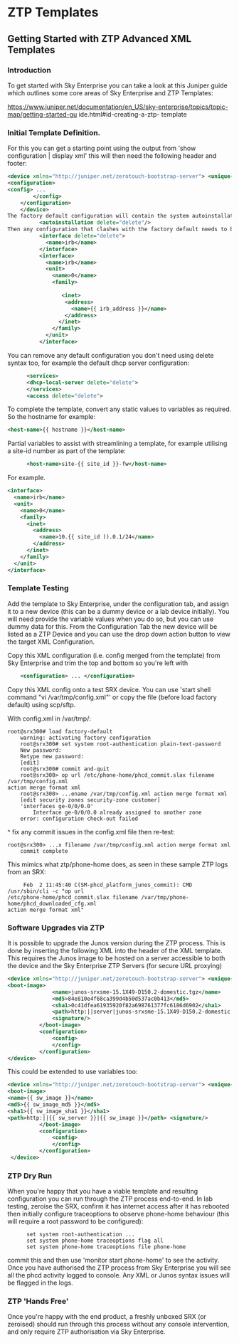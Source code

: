 # ZTP Templates

## Getting Started with ZTP Advanced XML Templates

### Introduction

To get started with Sky Enterprise you can take a look at this Juniper guide which outlines some core areas of Sky Enterprise and ZTP Templates:

https://www.juniper.net/documentation/en_US/sky-enterprise/topics/topic-map/getting-started-gu ide.html#id-creating-a-ztp-
template

### Initial Template Definition.

For this you can get a starting point using the output from 'show configuration | display xml' this will then need the following header and footer:

``` xml
<device xmlns="​http://juniper.net/zerotouch-bootstrap-server"​> <unique-id>{{ serial }}</unique-id>
<configuration>
<config> ...
        </config>
    </configuration>
    </device>
The factory default configuration will contain the system autoinstallation line which needs to be removed:
          <autoinstallation delete="delete"/>
Then any configuration that clashes with the factory default needs to be deleted, so for example if you want to set the IP address of irb.0 and overwrite the default config:
          <interface delete="delete">
            <name>irb</name>
          </interface>
          <interface>
            <name>irb</name>
            <unit>
              <name>0</name>
              <family>
   
                 <inet>
                  <address>
                    <name>{{ irb_address }}</name>
                  </address>
                </inet>
              </family>
            </unit>
          </interface>
```

You can remove any default configuration you don't need using delete syntax too, for example the default dhcp server configuration:

``` xml
      <services>
      <dhcp-local-server delete="delete">
      </services>
      <access delete="delete">
```

To complete the template, convert any static values to variables as required. So the hostname for example:

``` xml
<host-name>{{ hostname }}</host-name>
```

Partial variables to assist with streamlining a template, for example utilising a site-id number as part of the template:

``` xml
      <host-name>site-{{ site_id }}-fw</host-name>
```

For example.

``` xml
<interface>
  <name>irb</name>
  <unit>
    <name>0</name>
    <family>
      <inet>
        <address>
          <name>10.{{ site_id )).0.1/24</name>
        </address>
      </inet>
    </family>
  </unit>
</interface>
```

### Template Testing

Add the template to Sky Enterprise, under the configuration tab, and assign it to a new device (this can be a dummy device or a lab device initially). You will need provide the variable values when you do so, but you can use dummy data for this.
From the Configuration Tab the new device will be listed as a ZTP Device and you can use the drop down action button to view the target XML Configuration.

Copy this XML configuration (i.e. config merged from the template) from Sky Enterprise and trim the top and bottom so you're left with

``` xml
    <configuration> ... </configuration>
```

Copy this XML config onto a test SRX device. You can use 'start shell command "vi /var/tmp/config.xml"' or copy the file (before load factory default) using scp/sftp.

With config.xml in /var/tmp/:

```
root@srx300# load factory-default
    warning: activating factory configuration
    root@srx300# set system root-authentication plain-text-password
    New password:
    Retype new password:
    [edit]
    root@srx300# commit and-quit
    root@srx300> op url /etc/phone-home/phcd_commit.slax filename /var/tmp/config.xml
action merge format xml
    root@srx300> ...ename /var/tmp/config.xml action merge format xml
    [edit security zones security-zone customer]
    'interfaces ge-0/0/0.0'
        Interface ge-0/0/0.0 already assigned to another zone
    error: configuration check-out failed
```

^ fix any commit issues in the config.xml file then re-test:


```
root@srx300> ...x filename /var/tmp/config.xml action merge format xml
    commit complete
```

This mimics what ztp/phone-home does, as seen in these sample ZTP logs from an SRX:

```
     Feb  2 11:45:40 C(SM-phcd_platform_junos_commit): CMD /usr/sbin/cli -c "op url
/etc/phone-home/phcd_commit.slax filename /var/tmp/phone-home/phcd_downloaded_cfg.xml
action merge format xml"
```

### Software Upgrades via ZTP

It is possible to upgrade the Junos version during the ZTP process. This is done by inserting the following XML into the header of the XML template. This requires the Junos image to be hosted on a server accessible to both the device and the Sky Enterprise ZTP Servers (for secure URL proxying)

``` xml
<device xmlns="http://juniper.net/zerotouch-bootstrap-server"> <unique-id>{{ serial }}</unique-id>
<boot-image>
              <name>junos-srxsme-15.1X49-D150.2-domestic.tgz</name>
              <md5>84e810e4f68ca399d4b50d537ac0b413</md5>
              <sha1>0c41dfea61935920f82a698761377fc6186d6902</sha1>
              <path>http:||server|junos-srxsme-15.1X49-D150.2-domestic.tgz</path>
              <signature/>
          </boot-image>
          <configuration>
              <config>
              </config>
          </configuration>
</device>
```

This could be extended to use variables too:

``` xml
<device xmlns="http://juniper.net/zerotouch-bootstrap-server"> <unique-id>{{ serial }}</unique-id>
<boot-image>
<name>​{{ sw_image }}​</name>
<md5>​{{ sw_image_md5 }}​</md5>
<sha1>​{{ sw_image_sha1 }}​</sha1>
<path>http:||{{ sw_server }}|​{{ sw_image }}​</path> <signature/>
          </boot-image>
          <configuration>
              <config>
              </config>
          </configuration>
 </device>
```

### ZTP Dry Run

When you're happy that you have a viable template and resulting configuration you can run through the ZTP process end-to-end. In lab testing, zeroise the SRX, confirm it has internet access after it has rebooted then initially configure traceoptions to observe phone-home behaviour (this will require a root password to be configured):

```
      set system root-authentication ...
      set system phone-home traceoptions flag all
      set system phone-home traceoptions file phone-home
```

commit this and then use 'monitor start phone-home' to see the activity. Once you have authorised the ZTP process from Sky Enterprise you will see all the phcd activity logged to console. Any XML or Junos syntax issues will be flagged in the logs.


### ZTP 'Hands Free'

Once you're happy with the end product, a freshly unboxed SRX (or zeroised) should run through this process without any console intervention, and only require ZTP authorisation via Sky Enterprise.
